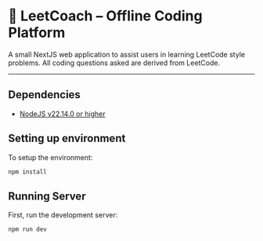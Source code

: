 # 🧠 LeetCoach – Offline Coding Platform

A small NextJS web application to assist users in learning LeetCode style problems.
All coding questions asked are derived from LeetCode.

---

## Dependencies

- [NodeJS v22.14.0 or higher](https://nodejs.org/en)

## Setting up environment

To setup the environment:

```bash
npm install
```

## Running Server

First, run the development server:

```bash
npm run dev
```
